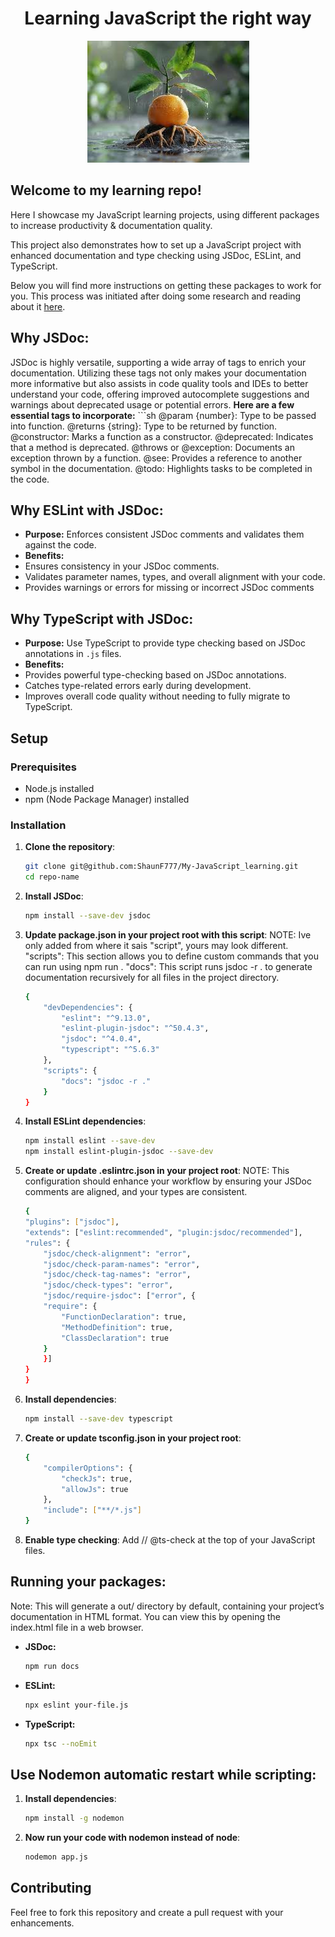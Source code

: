 <div align="center">

# Learning JavaScript the right way

<a name="top"></a>
<img src="./assets/rootsinwater.jfif">

<div align="left">

## Welcome to my learning repo!
Here I showcase my JavaScript learning projects, using different packages to increase productivity & documentation quality.

This project also demonstrates how to set up a JavaScript project with enhanced documentation and type checking using JSDoc, ESLint, and TypeScript.

Below you will find more instructions on getting these packages to work for you. This process was initiated after doing some research and reading about it [here](https://www.pullrequest.com/blog/leveraging-jsdoc-for-better-code-documentation-in-javascript/#:~:text=JSDoc%20is%20a%20documentation%20syntax,into%20a%20detailed%20documentation%20website).

## Why JSDoc:
JSDoc is highly versatile, supporting a wide array of tags to enrich your documentation. 
Utilizing these tags not only makes your documentation more informative but also assists in 
code quality tools and IDEs to better understand your code, offering improved autocomplete 
suggestions and warnings about deprecated usage or potential errors.
**Here are a few essential tags to incorporate:**
    ```sh
    @param {number}: Type to be passed into function.
    @returns {string}: Type to be returned by function.
    @constructor: Marks a function as a constructor.
    @deprecated: Indicates that a method is deprecated.
    @throws or @exception: Documents an exception thrown by a function.
    @see: Provides a reference to another symbol in the documentation.
    @todo: Highlights tasks to be completed in the code.

## Why ESLint with JSDoc:
- **Purpose:** Enforces consistent JSDoc comments and validates them against the code.
- **Benefits:**
- Ensures consistency in your JSDoc comments.
- Validates parameter names, types, and overall alignment with your code.
- Provides warnings or errors for missing or incorrect JSDoc comments
## Why TypeScript with JSDoc:
- **Purpose:** Use TypeScript to provide type checking based on JSDoc annotations in `.js` files.
- **Benefits:**
- Provides powerful type-checking based on JSDoc annotations.
- Catches type-related errors early during development.
- Improves overall code quality without needing to fully migrate to TypeScript.

## Setup

### Prerequisites
- Node.js installed
- npm (Node Package Manager) installed

### Installation
1. **Clone the repository**:
   ```sh
   git clone git@github.com:ShaunF777/My-JavaScript_learning.git
   cd repo-name

2.  **Install JSDoc**:
    ```sh
    npm install --save-dev jsdoc

3. **Update package.json in your project root with this script**:
    NOTE: Ive only added from where it sais "script", yours may look different. 
    "scripts": This section allows you to define custom commands that you can run using npm run <script-name>.
    "docs": This script runs jsdoc -r . to generate documentation recursively for all files in the project directory.
    ```sh
    {
        "devDependencies": {
            "eslint": "^9.13.0",
            "eslint-plugin-jsdoc": "^50.4.3",
            "jsdoc": "^4.0.4",
            "typescript": "^5.6.3"
        },
        "scripts": {
            "docs": "jsdoc -r ."
        }
    }

4. **Install ESLint dependencies**:
    ```sh
    npm install eslint --save-dev
    npm install eslint-plugin-jsdoc --save-dev

5. **Create or update .eslintrc.json in your project root**:
    NOTE: This configuration should enhance your workflow by ensuring your JSDoc comments are aligned, and your types are consistent.
    ```sh
    {
    "plugins": ["jsdoc"],
    "extends": ["eslint:recommended", "plugin:jsdoc/recommended"],
    "rules": {
        "jsdoc/check-alignment": "error",
        "jsdoc/check-param-names": "error",
        "jsdoc/check-tag-names": "error",
        "jsdoc/check-types": "error",
        "jsdoc/require-jsdoc": ["error", {
        "require": {
            "FunctionDeclaration": true,
            "MethodDefinition": true,
            "ClassDeclaration": true
        }
        }]
    }
    }

6. **Install  dependencies**:
    ```sh
    npm install --save-dev typescript

7. **Create or update tsconfig.json in your project root**:
    ```sh
    {
        "compilerOptions": {
            "checkJs": true,
            "allowJs": true
        },
        "include": ["**/*.js"]
    }

8. **Enable type checking**: Add // @ts-check at the top of your JavaScript files.

## Running your packages: 
Note: This will generate a out/ directory by default, containing your project’s documentation in HTML format. 
You can view this by opening the index.html file in a web browser.
- **JSDoc:** 
    ```sh
    npm run docs

- **ESLint:**
    ```sh
    npx eslint your-file.js

- **TypeScript:**
    ```sh
    npx tsc --noEmit

## Use Nodemon automatic restart while scripting:   
1. **Install  dependencies**:
    ```sh
    npm install -g nodemon

2. **Now run your code with nodemon instead of node**:
    ```sh
    nodemon app.js

## Contributing
 Feel free to fork this repository and create a pull request with your enhancements.
 
